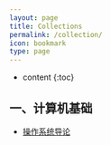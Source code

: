 ```yaml
---
layout: page
title: Collections
permalink: /collection/
icon: bookmark
type: page
---
```


* content
{:toc}

## 一、计算机基础

* [操作系统导论](<http://pages.cs.wisc.edu/~remzi/OSTEP/>)